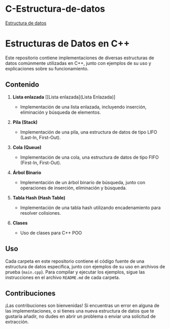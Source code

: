# C-Estructura-de-datos
[Estructura de datos](C-Estructura-de-datos)
# Estructuras de Datos en C++

Este repositorio contiene implementaciones de diversas estructuras de datos comúnmente utilizadas en C++, junto con ejemplos de su uso y explicaciones sobre su funcionamiento.

## Contenido

1. **Lista enlazada**
[[Lista enlazada](Lista Enlazada)]
    - Implementación de una lista enlazada, incluyendo inserción, eliminación y búsqueda de elementos.

2. **Pila (Stack)**
    - Implementación de una pila, una estructura de datos de tipo LIFO (Last-In, First-Out).

3. **Cola (Queue)**
    - Implementación de una cola, una estructura de datos de tipo FIFO (First-In, First-Out).

4. **Árbol Binario**
    - Implementación de un árbol binario de búsqueda, junto con operaciones de inserción, eliminación y búsqueda.

5. **Tabla Hash (Hash Table)**
    - Implementación de una tabla hash utilizando encadenamiento para resolver colisiones.

6. **Clases**
    - Uso de clases para C++ POO

## Uso

Cada carpeta en este repositorio contiene el código fuente de una estructura de datos específica, junto con ejemplos de su uso en archivos de prueba (`main.cpp`). Para compilar y ejecutar los ejemplos, sigue las instrucciones en el archivo `README.md` de cada carpeta.

## Contribuciones

¡Las contribuciones son bienvenidas! Si encuentras un error en alguna de las implementaciones, o si tienes una nueva estructura de datos que te gustaría añadir, no dudes en abrir un problema o enviar una solicitud de extracción.

